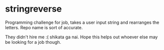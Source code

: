 # stringreverse
Programming challenge for job, takes a user input string and rearranges the letters. Repo name is sort of accurate.

They didn't hire me :( shikata ga nai. Hope this helps out whoever else may be looking for a job though.
